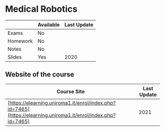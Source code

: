 # Medical Robotics

|   | Available | Last Update |
| ------------- | ------------- | ------------ |
| Exams | No | | 
| Homework  | No  |  |
| Notes  | No  | | 
| Slides | Yes | 2020 | 

## Website of the course

|  Course Site | Last Update |
| ------------- | ------------- | 
| [https://elearning.uniroma1.it/enrol/index.php?id=7465](https://elearning.uniroma1.it/enrol/index.php?id=7465)  | 2021 | 
